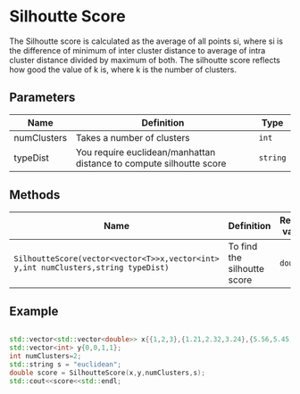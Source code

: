 # Silhoutte Score

The Silhoutte score is calculated as the average of all points si, where si is the difference of minimum of inter cluster distance to average of intra cluster distance divided by maximum of both.
The silhoutte score reflects how good the value of k is, where k is the number of clusters.

## Parameters

| Name          | Definition                                                                                  | Type            |
| ------------- | ------------------------------------------------------------------------------------------- | ----------------|
| numClusters   | Takes a number of clusters                                                                  | `int`           |
| typeDist      | You require euclidean/manhattan distance to compute silhoutte score                         | `string`        |


## Methods

| Name                                           | Definition                                            | Return value      |
| -----------------------------------------------| ----------------------------------------------------- | ----------------- |
| `SilhoutteScore(vector<vector<T>>x,vector<int> y,int numClusters,string typeDist)`|To find the silhoutte score|  `double`  |

## Example

```cpp

std::vector<std::vector<double>> x{{1,2,3},{1.21,2.32,3.24},{5.56,5.45,5.23},{5.35,5.00,5.78}};
std::vector<int> y{0,0,1,1};
int numClusters=2;
std::string s = "euclidean";
double score = SilhoutteScore(x,y,numClusters,s);
std::cout<<score<<std::endl;

```